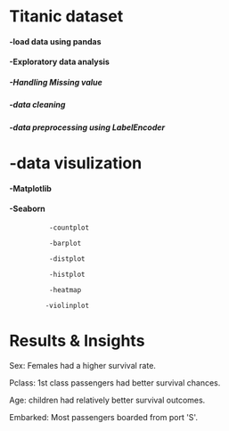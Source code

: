 # Titanic dataset
#### -load data using pandas

#### -Exploratory data analysis
  
  ##### -Handling Missing value
    
  ##### -data cleaning
    
  ##### -data preprocessing using LabelEncoder
    
  # -data visulization
    
  ####  -Matplotlib
      
  ####  -Seaborn
      
              -countplot
        
              -barplot
        
              -distplot
        
              -histplot
        
              -heatmap
        
             -violinplot
        

# Results & Insights

Sex: Females had a higher survival rate.

Pclass: 1st class passengers had better survival chances.

Age: children had relatively better survival outcomes.

Embarked: Most passengers boarded from port 'S'.

